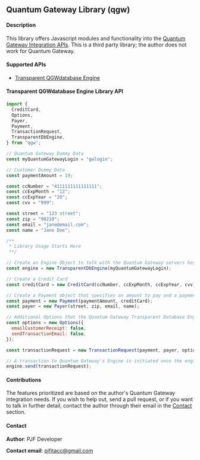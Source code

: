 ## Quantum Gateway Library (qgw)

#### Description

This library offers Javascript modules and functionality into the [Quantum Gateway Integration APIs](https://www.quantumgateway.com/developer.php). This is a third party library; the author does not work for Quantum Gateway.

#### Supported APIs

- [Transparent QGWdatabase Engine](https://www.quantumgateway.com/view_developer.php?Cat1=3)

#### Transparent QGWdatabase Engine Library API

```javascript
import {
  CreditCard,
  Options,
  Payer,
  Payment,
  TransactionRequest,
  TransparentDbEngine,
} from "qgw";

// Quantum Gateway Dummy Data
const myQuantumGatewayLogin = "gwlogin";

// Customer Dummy Data
const paymentAmount = 19;

const ccNumber = "4111111111111111";
const ccExpMonth = "12";
const ccExpYear = "28";
const cvv = "999";

const street = "123 street";
const zip = "90210";
const email = "jane@email.com";
const name = "Jane Doe";

/**
 * Library Usage Starts Here
 **/

// Create an Engine Object to talk with the Quantum Gateway servers hosting the Transparent Database Engine
const engine = new TransparentDbEngine(myQuantumGatewayLogin);

// Create a Credit Card
const creditCard = new CreditCard(ccNumber, ccExpMonth, ccExpYear, cvv);

// Create a Payment object that specifies an amount to pay and a payment type object, in this case, a credit card.
const payment = new Payment(paymentAmount, creditCard);
const payer = new Payer(street, zip, email, name);

// Additional Options that the Quantum Gateway Transparent Database Engine accepts per transaction.
const options = new Options({
  emailCustomerReceipt: false,
  sendTransactionEmail: false,
});

const transactionRequest = new TransactionRequest(payment, payer, options);

// A transaction to Quantum Gateway's Engine is initiated once the engine object calls the send method.
engine.send(transactionRequest);
```

#### Contributions

The features prioritized are based on the author's Quantum Gateway integration needs. If you wish to help out, send a pull request, or if you want to talk in further detail, contact the author through their email in the [Contact](#contact) section.

#### Contact

**Author**: PJF Developer

**Contact email**: pjfitacc@gmail.com
